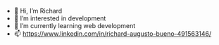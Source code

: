 - 👋 Hi, I’m Richard
- 👀 I’m interested in development
- 🌱 I’m currently learning web development
- 📫 https://www.linkedin.com/in/richard-augusto-bueno-491563146/
